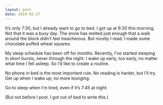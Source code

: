 ```yaml
---
layout: post
date: 2019-02-17
---
```


It’s only 7:30, but I already want to go to bed. I got up at 6:30 this morning. Not that it was a busy day. The snow has melted just enough that a walk around the block didn’t feel treacherous. But mostly I read. I made some chocolate puffed wheat squares. 

My sleep schedule has been off for months. Recently, I’ve started sleeping in short bursts, never through the night. I wake up early, too early, no matter what time I fell asleep. So I’d like to create a routine. 

No phone in bed is the most important rule. No reading is harder, but I’ll try. Get up when I wake up; no more lounging. 

Go to sleep when I’m tired, even if it’s 7:45 at night. 

(But not before I post. I got out of bed to write this.)
